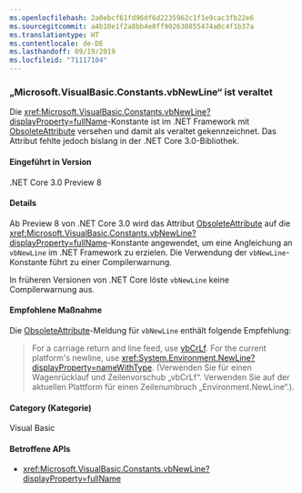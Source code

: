 ```yaml
---
ms.openlocfilehash: 2a0ebcf61fd96df6d2235962c1f1e9cac3fb22e6
ms.sourcegitcommit: a4b10e1f2a8bb4e8ff902630855474a0c4f1b37a
ms.translationtype: HT
ms.contentlocale: de-DE
ms.lasthandoff: 09/19/2019
ms.locfileid: "71117104"
---
```

### <a name="microsoftvisualbasicconstantsvbnewline-is-obsolete"></a>„Microsoft.VisualBasic.Constants.vbNewLine“ ist veraltet

Die <xref:Microsoft.VisualBasic.Constants.vbNewLine?displayProperty=fullName>-Konstante ist im .NET Framework mit [ObsoleteAttribute](xref:System.ObsoleteAttribute) versehen und damit als veraltet gekennzeichnet. Das Attribut fehlte jedoch bislang in der .NET Core 3.0-Bibliothek.

#### <a name="version-introduced"></a>Eingeführt in Version

.NET Core 3.0 Preview 8

#### <a name="details"></a>Details

Ab Preview 8 von .NET Core 3.0 wird das Attribut [ObsoleteAttribute](xref:System.ObsoleteAttribute) auf die <xref:Microsoft.VisualBasic.Constants.vbNewLine?displayProperty=fullName>-Konstante angewendet, um eine Angleichung an `vbNewLine` im .NET Framework zu erzielen. Die Verwendung der `vbNewLine`-Konstante führt zu einer Compilerwarnung. 

In früheren Versionen von .NET Core löste `vbNewLine` keine Compilerwarnung aus.

#### <a name="recommended-action"></a>Empfohlene Maßnahme

Die [ObsoleteAttribute](xref:System.ObsoleteAttribute)-Meldung für `vbNewLine` enthält folgende Empfehlung:

> For a carriage return and line feed, use [vbCrLf](xref:Microsoft.VisualBasic.Constants.vbCrLf). For the current platform's newline, use <xref:System.Environment.NewLine?displayProperty=nameWithType>. (Verwenden Sie für einen Wagenrücklauf und Zeilenvorschub „vbCrLf“. Verwenden Sie auf der aktuellen Plattform für einen Zeilenumbruch „Environment.NewLine“.).

#### <a name="category"></a>Category (Kategorie)

Visual Basic

#### <a name="affected-apis"></a>Betroffene APIs

- <xref:Microsoft.VisualBasic.Constants.vbNewLine?displayProperty=fullName>

<!--

### Affected APIs

- `F:Microsoft.VisualBasic.Constants.vbNewLine`

-- >

